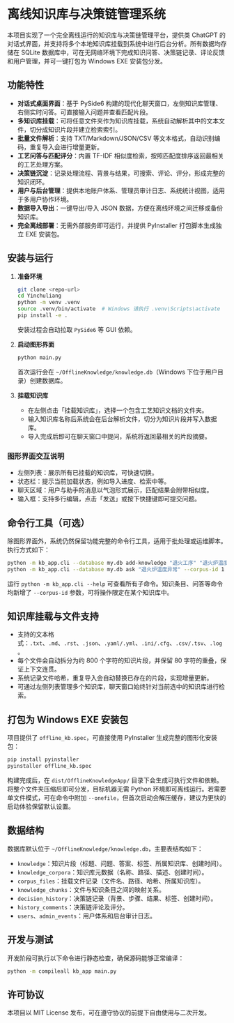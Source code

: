 # 离线知识库与决策链管理系统

本项目实现了一个完全离线运行的知识库与决策链管理平台，提供类 ChatGPT 的对话式界面，并支持将多个本地知识库挂载到系统中进行后台分析。所有数据均存储在 SQLite 数据库中，可在无网络环境下完成知识问答、决策链记录、评论反馈和用户管理，并可一键打包为 Windows EXE 安装包分发。

## 功能特性

- **对话式桌面界面**：基于 PySide6 构建的现代化聊天窗口，左侧知识库管理、右侧实时问答。可直接输入问题并查看匹配片段。
- **多知识库挂载**：可将任意文件夹作为知识库挂载，系统自动解析其中的文本文件，切分成知识片段并建立检索索引。
- **批量文件解析**：支持 TXT/Markdown/JSON/CSV 等文本格式，自动识别编码，重复导入会进行增量更新。
- **工艺问答与匹配评分**：内置 TF-IDF 相似度检索，按照匹配度排序返回最相关的工艺处理方案。
- **决策链沉淀**：记录处理流程、背景与结果，可搜索、评论、评分，形成完整的知识闭环。
- **用户与后台管理**：提供本地账户体系、管理员审计日志、系统统计视图，适用于多用户协作环境。
- **数据导入导出**：一键导出/导入 JSON 数据，方便在离线环境之间迁移或备份知识库。
- **完全离线部署**：无需外部服务即可运行，并提供 PyInstaller 打包脚本生成独立 EXE 安装包。

## 安装与运行

1. **准备环境**

   ```bash
   git clone <repo-url>
   cd Yinchuliang
   python -m venv .venv
   source .venv/bin/activate  # Windows 请执行 .venv\Scripts\activate
   pip install -e .
   ```

   安装过程会自动拉取 `PySide6` 等 GUI 依赖。

2. **启动图形界面**

   ```bash
   python main.py
   ```

   首次运行会在 `~/OfflineKnowledge/knowledge.db`（Windows 下位于用户目录）创建数据库。

3. **挂载知识库**

   - 在左侧点击「挂载知识库」，选择一个包含工艺知识文档的文件夹。
   - 输入知识库名称后系统会在后台解析文件，切分为知识片段并写入数据库。
   - 导入完成后即可在聊天窗口中提问，系统将返回最相关的片段摘要。

### 图形界面交互说明

- 左侧列表：展示所有已挂载的知识库，可快速切换。
- 状态栏：提示当前加载状态，例如导入进度、检索中等。
- 聊天区域：用户与助手的消息以气泡形式展示，匹配结果会附带相似度。
- 输入框：支持多行编辑，点击「发送」或按下快捷键即可提交问题。

## 命令行工具（可选）

除图形界面外，系统仍然保留功能完整的命令行工具，适用于批处理或运维脚本。执行方式如下：

```bash
python -m kb_app.cli --database my.db add-knowledge "退火工序" "退火炉温度异常如何处理？" "检查温度传感器并重新校准" --tags "退火,温度"
python -m kb_app.cli --database my.db ask "退火炉温度异常" --corpus-id 1
```

运行 `python -m kb_app.cli --help` 可查看所有子命令。知识条目、问答等命令均新增了 `--corpus-id` 参数，可将操作限定在某个知识库中。

## 知识库挂载与文件支持

- 支持的文本格式：`.txt`、`.md`、`.rst`、`.json`、`.yaml/.yml`、`.ini/.cfg`、`.csv/.tsv`、`.log`。
- 每个文件会自动拆分为约 800 个字符的知识片段，并保留 80 字符的重叠，保证上下文连贯。
- 系统记录文件哈希，重复导入会自动替换已存在的片段，实现增量更新。
- 可通过左侧列表管理多个知识库，聊天窗口始终针对当前选中的知识库进行检索。

## 打包为 Windows EXE 安装包

项目提供了 `offline_kb.spec`，可直接使用 PyInstaller 生成完整的图形化安装包：

```bash
pip install pyinstaller
pyinstaller offline_kb.spec
```

构建完成后，在 `dist/OfflineKnowledgeApp/` 目录下会生成可执行文件和依赖。将整个文件夹压缩后即可分发，目标机器无需 Python 环境即可离线运行。若需要单文件模式，可在命令中附加 `--onefile`，但首次启动会解压缓存，建议为更快的启动体验保留默认设置。

## 数据结构

数据库默认位于 `~/OfflineKnowledge/knowledge.db`，主要表结构如下：

- `knowledge`：知识片段（标题、问题、答案、标签、所属知识库、创建时间）。
- `knowledge_corpora`：知识库元数据（名称、路径、描述、创建时间）。
- `corpus_files`：挂载文件记录（文件名、路径、哈希、所属知识库）。
- `knowledge_chunks`：文件与知识条目之间的映射关系。
- `decision_history`：决策链记录（背景、步骤、结果、标签、创建时间）。
- `history_comments`：决策链评论及评分。
- `users`、`admin_events`：用户体系和后台审计日志。

## 开发与测试

开发阶段可执行以下命令进行静态检查，确保源码能够正常编译：

```bash
python -m compileall kb_app main.py
```

## 许可协议

本项目以 MIT License 发布，可在遵守协议的前提下自由使用与二次开发。

